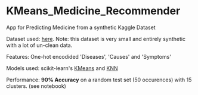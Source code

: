 # KMeans_Medicine_Recommender
App for Predicting Medicine from a synthetic Kaggle Dataset

Dataset used: [here](https://www.kaggle.com/datasets/joymarhew/medical-reccomadation-dataset). Note: this dataset is very small and entirely synthetic with a lot of un-clean data.

Features: One-hot encodided 'Diseases', 'Causes' and 'Symptoms'

Models used: scikit-learn's [KMeans](https://scikit-learn.org/stable/modules/generated/sklearn.cluster.KMeans.html) and [KNN](https://scikit-learn.org/stable/modules/generated/sklearn.neighbors.KNeighborsClassifier.html)

Performance: **90% Accuracy** on a random test set (50 occurences) with 15 clusters. (see notebook)
